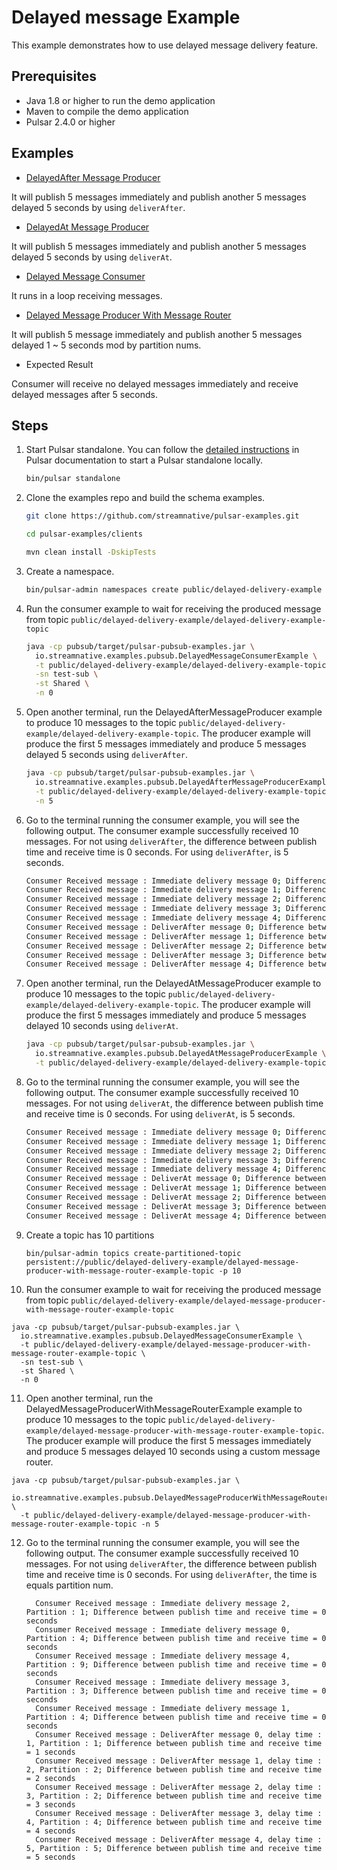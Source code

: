 # Delayed message Example

This example demonstrates how to use delayed message delivery feature.

## Prerequisites

- Java 1.8 or higher to run the demo application
- Maven to compile the demo application
- Pulsar 2.4.0 or higher

## Examples

- [DelayedAfter Message Producer](../src/main/java/io/streamnative/examples/pubsub/DelayedAfterMessageProducerExample.java) 

It will publish 5 messages immediately and publish another 5 messages delayed 5 seconds by using `deliverAfter`.

- [DelayedAt Message Producer](../src/main/java/io/streamnative/examples/pubsub/DelayedAtMessageProducerExample.java)  

It will publish 5 messages immediately and publish another 5 messages delayed 5 seconds by using `deliverAt`.

- [Delayed Message Consumer](../src/main/java/io/streamnative/examples/pubsub/DelayedMessageConsumerExample.java)

It runs in a loop receiving messages.

- [Delayed Message Producer With Message Router](../src/main/java/io/streamnative/examples/pubsub/DelayedMessageProducerWithMessageRouterExample.java)

It will publish 5 message immediately and publish another 5 messages delayed 1 ~ 5 seconds mod by partition nums.

- Expected Result

Consumer will receive no delayed messages immediately and receive delayed messages after 5 seconds.

## Steps

1. Start Pulsar standalone. You can follow the [detailed instructions](http://pulsar.apache.org/docs/en/next/standalone/)
in Pulsar documentation to start a Pulsar standalone locally.
   ```bash
   bin/pulsar standalone
   ```

2. Clone the examples repo and build the schema examples.
   ```bash
   git clone https://github.com/streamnative/pulsar-examples.git
   ```
   ```bash
   cd pulsar-examples/clients
   ```
   ```bash
   mvn clean install -DskipTests
   ```

3. Create a namespace.
   ```bash
   bin/pulsar-admin namespaces create public/delayed-delivery-example
   ```

4. Run the consumer example to wait for receiving the produced message from topic `public/delayed-delivery-example/delayed-delivery-example-topic`
   ```bash
   java -cp pubsub/target/pulsar-pubsub-examples.jar \
     io.streamnative.examples.pubsub.DelayedMessageConsumerExample \
     -t public/delayed-delivery-example/delayed-delivery-example-topic \
     -sn test-sub \
     -st Shared \
     -n 0
   ```

5. Open another terminal, run the DelayedAfterMessageProducer example to produce 10 messages to the topic `public/delayed-delivery-example/delayed-delivery-example-topic`.
   The producer example will produce the first 5 messages immediately and produce 5 messages delayed 5 seconds using `deliverAfter`.
   ```bash
   java -cp pubsub/target/pulsar-pubsub-examples.jar \
     io.streamnative.examples.pubsub.DelayedAfterMessageProducerExample \
     -t public/delayed-delivery-example/delayed-delivery-example-topic \
     -n 5
   ```

6. Go to the terminal running the consumer example, you will see the following output. The consumer example successfully received
   10 messages. For not using `deliverAfter`, the difference between publish time and receive time is 0 seconds. For using `deliverAfter`, is 5 seconds.
    ```bash
    Consumer Received message : Immediate delivery message 0; Difference between publish time and receive time = 0 seconds
    Consumer Received message : Immediate delivery message 1; Difference between publish time and receive time = 0 seconds
    Consumer Received message : Immediate delivery message 2; Difference between publish time and receive time = 0 seconds
    Consumer Received message : Immediate delivery message 3; Difference between publish time and receive time = 0 seconds
    Consumer Received message : Immediate delivery message 4; Difference between publish time and receive time = 0 seconds
    Consumer Received message : DeliverAfter message 0; Difference between publish time and receive time = 5 seconds
    Consumer Received message : DeliverAfter message 1; Difference between publish time and receive time = 5 seconds
    Consumer Received message : DeliverAfter message 2; Difference between publish time and receive time = 5 seconds
    Consumer Received message : DeliverAfter message 3; Difference between publish time and receive time = 5 seconds
    Consumer Received message : DeliverAfter message 4; Difference between publish time and receive time = 5 seconds
    ```

7. Open another terminal, run the DelayedAtMessageProducer example to produce 10 messages to the topic `public/delayed-delivery-example/delayed-delivery-example-topic`.
   The producer example will produce the first 5 messages immediately and produce 5 messages delayed 10 seconds using `deliverAt`.
   ```bash
   java -cp pubsub/target/pulsar-pubsub-examples.jar \
     io.streamnative.examples.pubsub.DelayedAtMessageProducerExample \
     -t public/delayed-delivery-example/delayed-delivery-example-topic -n 5
   ```

8. Go to the terminal running the consumer example, you will see the following output. The consumer example successfully received
   10 messages. For not using `deliverAt`, the difference between publish time and receive time is 0 seconds. For using `deliverAt`, is 5 seconds.
    ```bash
    Consumer Received message : Immediate delivery message 0; Difference between publish time and receive time = 0 seconds
    Consumer Received message : Immediate delivery message 1; Difference between publish time and receive time = 0 seconds
    Consumer Received message : Immediate delivery message 2; Difference between publish time and receive time = 0 seconds
    Consumer Received message : Immediate delivery message 3; Difference between publish time and receive time = 0 seconds
    Consumer Received message : Immediate delivery message 4; Difference between publish time and receive time = 0 seconds
    Consumer Received message : DeliverAt message 0; Difference between publish time and receive time = 5 seconds
    Consumer Received message : DeliverAt message 1; Difference between publish time and receive time = 5 seconds
    Consumer Received message : DeliverAt message 2; Difference between publish time and receive time = 5 seconds
    Consumer Received message : DeliverAt message 3; Difference between publish time and receive time = 5 seconds
    Consumer Received message : DeliverAt message 4; Difference between publish time and receive time = 5 seconds
    ```

9. Create a topic has 10 partitions
   ```shell
   bin/pulsar-admin topics create-partitioned-topic persistent://public/delayed-delivery-example/delayed-message-producer-with-message-router-example-topic -p 10
   ```

10. Run the consumer example to wait for receiving the produced message from topic `public/delayed-delivery-example/delayed-message-producer-with-message-router-example-topic`
   ```shell
   java -cp pubsub/target/pulsar-pubsub-examples.jar \
     io.streamnative.examples.pubsub.DelayedMessageConsumerExample \
     -t public/delayed-delivery-example/delayed-message-producer-with-message-router-example-topic \
     -sn test-sub \
     -st Shared \
     -n 0
   ```

11. Open another terminal, run the DelayedMessageProducerWithMessageRouterExample example to produce 10 messages to the topic `public/delayed-delivery-example/delayed-message-producer-with-message-router-example-topic`.
    The producer example will produce the first 5 messages immediately and produce 5 messages delayed 10 seconds using a custom message router.
   ```shell
   java -cp pubsub/target/pulsar-pubsub-examples.jar \
     io.streamnative.examples.pubsub.DelayedMessageProducerWithMessageRouterExample \
     -t public/delayed-delivery-example/delayed-message-producer-with-message-router-example-topic -n 5
   ```

12. Go to the terminal running the consumer example, you will see the following output. The consumer example successfully received
    10 messages. For not using `deliverAfter`, the difference between publish time and receive time is 0 seconds. For using `deliverAfter`, the time is equals partition num.
    ```shell
      Consumer Received message : Immediate delivery message 2, Partition : 1; Difference between publish time and receive time = 0 seconds
      Consumer Received message : Immediate delivery message 0, Partition : 4; Difference between publish time and receive time = 0 seconds
      Consumer Received message : Immediate delivery message 4, Partition : 9; Difference between publish time and receive time = 0 seconds
      Consumer Received message : Immediate delivery message 3, Partition : 3; Difference between publish time and receive time = 0 seconds
      Consumer Received message : Immediate delivery message 1, Partition : 4; Difference between publish time and receive time = 0 seconds
      Consumer Received message : DeliverAfter message 0, delay time : 1, Partition : 1; Difference between publish time and receive time = 1 seconds
      Consumer Received message : DeliverAfter message 1, delay time : 2, Partition : 2; Difference between publish time and receive time = 2 seconds
      Consumer Received message : DeliverAfter message 2, delay time : 3, Partition : 2; Difference between publish time and receive time = 3 seconds
      Consumer Received message : DeliverAfter message 3, delay time : 4, Partition : 4; Difference between publish time and receive time = 4 seconds
      Consumer Received message : DeliverAfter message 4, delay time : 5, Partition : 5; Difference between publish time and receive time = 5 seconds
    ```